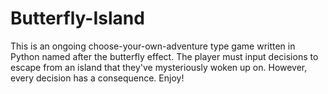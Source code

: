 # Butterfly-Island
This is an ongoing choose-your-own-adventure type game written in Python named after the butterfly effect. 
The player must input decisions to escape from an island that they've mysteriously woken up on. However, every decision has a consequence. 
Enjoy!
